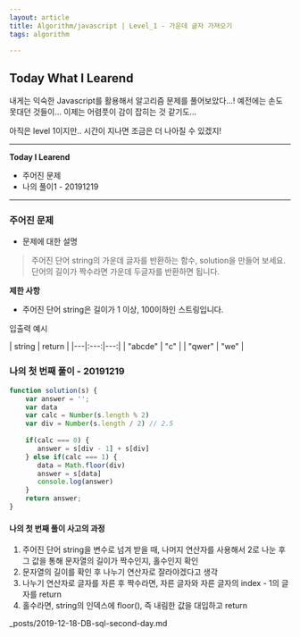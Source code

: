 ```yaml
---
layout: article
title: Algorithm/javascript | Level_1 - 가운데 글자 가져오기
tags: algorithm

---
```


## **Today What I Learend**  

내게는 익숙한 Javascript를 활용해서 
알고리즘 문제를 풀어보았다...! 
예전에는 손도 못대던 것들이... 이제는 어렴풋이 감이 잡히는 것 같기도...

아직은 level 1이지만.. 시간이 지나면 조금은 더 나아질 수 있겠지! 



---
**Today I Learend**
- 주어진 문제
- 나의 풀이1 - 20191219



---

### 주어진 문제

- 문제에 대한 설명

> 주어진 단어 string의 가운데 글자를 반환하는 함수, solution을 만들어 보세요. 단어의 길이가 짝수라면 가운데 두글자를 반환하면 됩니다.

**제한 사항**  
- 주어진 단어 string은 길이가 1 이상, 100이하인 스트링입니다.


입출력 예시

| string | return | 
|---|:---:|---:|
| "abcde" | "c" |
| "qwer" | "we" |  


### 나의 첫 번째 풀이 - 20191219


```javascript
function solution(s) {
    var answer = '';
    var data
    var calc = Number(s.length % 2)        
    var div = Number(s.length / 2) // 2.5
    
    if(calc === 0) {
       answer = s[div - 1] + s[div]        
    } else if(calc === 1) {
       data = Math.floor(div) 
       answer = s[data]
       console.log(answer)
    }    
    return answer;
}

```

#### 나의 첫 번째 풀이 사고의 과정

1. 주어진 단어 string을 변수로 넘겨 받을 때, 나머지 연산자를 사용해서 2로 나눈 후 그 값을 통해 문자열의 길이가 짝수인지, 홀수인지 확인
1. 문자열의 길이를 확인 후 나누기 연산자로 잘라야겠다고 생각
1. 나누기 연산자로 글자를 자른 후 짝수라면, 자른 글자와 자른 글자의 index - 1의 글자를 return 
1. 홀수라면, string의 인덱스에 floor(), 즉 내림한 값을 대입하고 return



_posts/2019-12-18-DB-sql-second-day.md



